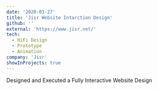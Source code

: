 ```yaml
---
date: '2020-03-27'
title: 'Jisr Website Intarction Design'
github: ''
external: 'https://www.jisr.net/'
tech:
  - HiFi Design
  - Prototype
  - Animation
company: 'Jisr'
showInProjects: true
---
```


Designed and Executed a Fully Interactive Website Design
